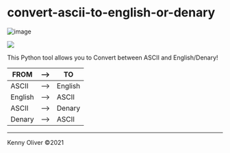 # convert-ascii-to-english-or-denary

![image](https://www.codefactor.io/repository/github/KennyOliver/convert-ascii-to-english-or-denary/badge?style=for-the-badge)

[![](https://repl.it/badge/github/KennyOliver/convert-ascii-to-english-or-denary)](https://repl.it/@KennyOliver/convert-ascii-to-english-or-denary)

This Python tool allows you to Convert between ASCII and English/Denary!

| FROM | --> | TO |
| ---- | --- | -- |
| ASCII | --> | English |
| English | --> | ASCII |
| ASCII | --> | Denary |
| Denary | --> | ASCII |

---
Kenny Oliver ©2021
